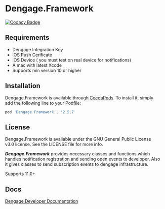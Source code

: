 # Dengage.Framework


[![Codacy Badge](https://api.codacy.com/project/badge/Grade/5bff8a0fa6b44ddabf44a849dc81275f)](https://app.codacy.com/manual/whitehorse-technology/Dengage.Framework?utm_source=github.com&utm_medium=referral&utm_content=whitehorse-technology/Dengage.Framework&utm_campaign=Badge_Grade_Dashboard)

## Requirements

* Dengage Integration Key
* iOS Push Cerificate
* iOS Device ( you must test on real device for notifications)
* A mac with latest Xcode
* Supports min version 10 or higher

## Installation

Dengage.Framework is available through [CocoaPods](https://cocoapods.org). To install
it, simply add the following line to your Podfile:

```ruby
pod 'Dengage.Framework', '2.5.7'
```

## License

Dengage.Framework is available under the GNU General Public License v3.0 license. See the LICENSE file for more info.

***Dengage.Framework*** provides necessary classes and functions which handles notification registration and sending open events to developer.  Also it gives classes to send subscription events to dengage infrastructure.

Supports 11.0+

## Docs 

[Dengage Developer Documentation](https://dev.dengage.com/push-sdk/ios)
